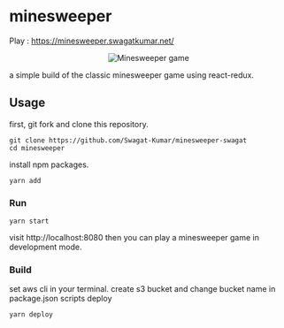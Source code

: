 # minesweeper

Play : https://minesweeper.swagatkumar.net/

<p align="center">
  <img src="https://github.com/Swagat-Kumar/minesweeper-swagat/tree/testing/main.jpg?raw=true" alt="Minesweeper game">
</p>

a simple build of the classic minesweeper game using react-redux.

## Usage

first, git fork and clone this repository.

```shell
git clone https://github.com/Swagat-Kumar/minesweeper-swagat
cd minesweeper
```

install npm packages.

```shell
yarn add
```

### Run

```shell
yarn start
```

visit http://localhost:8080 then you can play a minesweeper game in development mode.

### Build

set aws cli in your terminal.
create s3 bucket and change bucket name in package.json scripts deploy

```shell
yarn deploy
```
